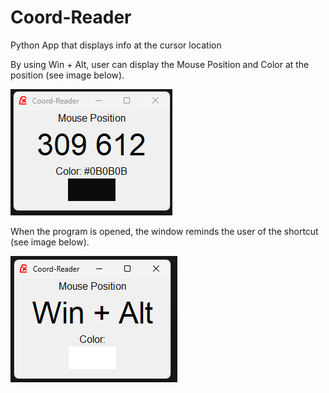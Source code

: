# Coord-Reader
Python App that displays info at the cursor location

By using Win + Alt, user can display the Mouse Position and Color at the position (see image below).

![Mouse Position](https://github.com/djorgensentech/coordReader/blob/main/mouse_position.png)

When the program is opened, the window reminds the user of the shortcut (see image below).

![Mouse Position](https://github.com/djorgensentech/coordReader/blob/main/default_position.png)

